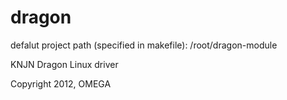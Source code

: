 dragon
======

defalut project path (specified in makefile):
/root/dragon-module

KNJN Dragon Linux driver

Copyright 2012, OMEGA
